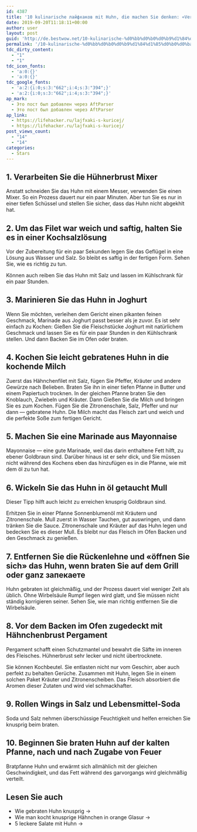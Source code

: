 ```yaml
---
id: 4387
title: '10 kulinarische лайфхаков mit Huhn, die machen Sie denken: «Verdammt, wie lecker!»'
date: 2019-09-20T11:18:11+00:00
author: user
layout: post
guid: 'http://de.bestwow.net/10-kulinarische-%d0%bb%d0%b0%d0%b9%d1%84%d1%85%d0%b0%d0%ba%d0%be%d0%b2-mit-huhn-die-machen-sie-denken-verdammt-wie-lecker/'
permalink: '/10-kulinarische-%d0%bb%d0%b0%d0%b9%d1%84%d1%85%d0%b0%d0%ba%d0%be%d0%b2-mit-huhn-die-machen-sie-denken-verdammt-wie-lecker/'
tdc_dirty_content:
  - "1"
  - "1"
tdc_icon_fonts:
  - 'a:0:{}'
  - 'a:0:{}'
tdc_google_fonts:
  - 'a:2:{i:0;s:3:"662";i:4;s:3:"394";}'
  - 'a:2:{i:0;s:3:"662";i:4;s:3:"394";}'
ap_mark:
  - Это пост был добавлен через AftParser
  - Это пост был добавлен через AftParser
ap_link:
  - https://lifehacker.ru/lajfxaki-s-kuricej/
  - https://lifehacker.ru/lajfxaki-s-kuricej/
post_views_count:
  - "14"
  - "14"
categories:
  - Stars
---
```

## 1. Verarbeiten Sie die Hühnerbrust Mixer

Anstatt schneiden Sie das Huhn mit einem Messer, verwenden Sie einen Mixer. So ein Prozess dauert nur ein paar Minuten. Aber tun Sie es nur in einer tiefen Schüssel und stellen Sie sicher, dass das Huhn nicht abgekhlt hat.</p> 

## 2. Um das Filet war weich und saftig, halten Sie es in einer Kochsalzlösung

Vor der Zubereitung für ein paar Sekunden legen Sie das Geflügel in eine Lösung aus Wasser und Salz. So bleibt es saftig in der fertigen Form. Sehen Sie, wie es richtig zu tun.</p> 

Können auch reiben Sie das Huhn mit Salz und lassen im Kühlschrank für ein paar Stunden.

## 3. Marinieren Sie das Huhn in Joghurt

Wenn Sie möchten, verleihen dem Gericht einen pikanten feinen Geschmack, Marinade aus Joghurt passt besser als je zuvor. Es ist sehr einfach zu Kochen: Gießen Sie die Fleischstücke Joghurt mit natürlichem Geschmack und lassen Sie es für ein paar Stunden in den Kühlschrank stellen. Und dann Backen Sie im Ofen oder braten.

## 4. Kochen Sie leicht gebratenes Huhn in die kochende Milch

Zuerst das Hähnchenfilet mit Salz, fügen Sie Pfeffer, Kräuter und andere Gewürze nach Belieben. Braten Sie ihn in einer tiefen Pfanne in Butter und einem Papiertuch trocknen. In der gleichen Pfanne braten Sie den Knoblauch, Zwiebeln und Kräuter. Dann Gießen Sie die Milch und bringen Sie es zum Kochen. Fügen Sie die Zitronenschale, Salz, Pfeffer und nur dann — gebratene Huhn. Die Milch macht das Fleisch zart und weich und die perfekte Soße zum fertigen Gericht.</p> 

## 5. Machen Sie eine Marinade aus Mayonnaise

Mayonnaise — eine gute Marinade, weil das darin enthaltene Fett hilft, zu ebener Goldbraun sind. Darüber hinaus ist er sehr dick, und Sie müssen nicht während des Kochens eben das hinzufügen es in die Pfanne, wie mit dem öl zu tun hat.

## 6. Wickeln Sie das Huhn in öl getaucht Mull

Dieser Tipp hilft auch leicht zu erreichen knusprig Goldbraun sind.

Erhitzen Sie in einer Pfanne Sonnenblumenöl mit Kräutern und Zitronenschale. Mull zuerst in Wasser Tauchen, gut auswringen, und dann tränken Sie die Sauce. Zitronenschale und Kräuter auf das Huhn legen und bedecken Sie es dieser Mull. Es bleibt nur das Fleisch im Ofen Backen und den Geschmack zu genießen.</p> 

## 7. Entfernen Sie die Rückenlehne und «öffnen Sie sich» das Huhn, wenn braten Sie auf dem Grill oder ganz запекаете

Huhn gebraten ist gleichmäßig, und der Prozess dauert viel weniger Zeit als üblich. Ohne Wirbelsäule Rumpf liegen wird glatt, und Sie müssen nicht ständig korrigieren seiner. Sehen Sie, wie man richtig entfernen Sie die Wirbelsäule.</p> 

## 8. Vor dem Backen im Ofen zugedeckt mit Hähnchenbrust Pergament

Pergament schafft einen Schutzmantel und bewahrt die Säfte im inneren des Fleisches. Hühnerbrust sehr lecker und nicht übertrocknete.

Sie können Kochbeutel. Sie entlasten nicht nur vom Geschirr, aber auch perfekt zu behalten Gerüche. Zusammen mit Huhn, legen Sie in einem solchen Paket Kräuter und Zitronenscheiben. Das Fleisch absorbiert die Aromen dieser Zutaten und wird viel schmackhafter.

## 9. Rollen Wings in Salz und Lebensmittel-Soda

Soda und Salz nehmen überschüssige Feuchtigkeit und helfen erreichen Sie knusprig beim braten.

## 10. Beginnen Sie braten Huhn auf der kalten Pfanne, nach und nach Zugabe von Feuer

Bratpfanne Huhn und erwärmt sich allmählich mit der gleichen Geschwindigkeit, und das Fett während des garvorgangs wird gleichmäßig verteilt.

## Lesen Sie auch

  * Wie gebraten Huhn knusprig →
  * Wie man kocht knusprige Hähnchen in orange Glasur →
  * 5 leckere Salate mit Huhn →